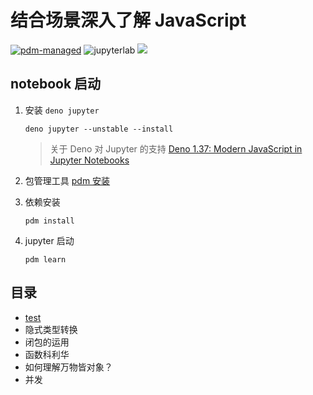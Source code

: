 # 结合场景深入了解 JavaScript

[![pdm-managed](https://img.shields.io/badge/pdm-managed-blueviolet)](https://pdm.fming.dev)
![jupyterlab](https://img.shields.io/badge/jupyterlab-F37626)
![](https://shield.deno.dev/deno/^1.3.7)

## notebook 启动

1. 安装 `deno jupyter`

    `deno jupyter --unstable --install`

    > 关于 Deno 对 Jupyter 的支持 [Deno 1.37: Modern JavaScript in Jupyter Notebooks](https://deno.com/blog/v1.37)

2. 包管理工具 [pdm 安装](https://github.com/pdm-project/pdm) 
3. 依赖安装
    
    `pdm install`

4. jupyter 启动
    
    `pdm learn`

## 目录

- [test](https://nbviewer.jupyter.org/github/binghuis/dive-into-javascript/blob/main/src/dive_into_javascript/notebooks/number.ipynb)
- 隐式类型转换
- 闭包的运用
- 函数科利华
- 如何理解万物皆对象？
- 并发

